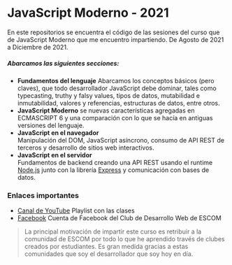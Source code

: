 # JavaScript Moderno - 2021

En este repositorios se encuentra el código de las sesiones del curso que de JavaScript Moderno que me encuentro impartiendo. De Agosto de 2021 a Diciembre de 2021.

##### Abarcamos las siguientes secciones:
- **Fundamentos del lenguaje** 
Abarcamos los conceptos básicos (pero claves), que todo desarrollador JavaScript debe dominar, tales como typecasting, truthy y falsy values, tipos de datos, mutabilidad e inmutabilidad, valores y referencias, estructuras de datos, entre otros.
- **JavaScript Moderno** 
se  nuevas características agregadas en ECMASCRIPT 6 y una comparación con lo que se hacía en antiguas versiones del lenguaje.
- **JavaScript en el navegador**    
Manipulación del DOM, JavaScript asíncrono, consumo de API REST de terceros y desarrollo de sitios web interactivos.
- **JavaScript en el servidor**    
Fundamentos de backend creando una API REST usando el runtime [Node.js](https://nodejs.org/) junto con la librería [Express](https://expressjs.com/es/) y comunicación con bases de datos.

### Enlaces importantes
- [Canal de YouTube](https://youtube.com/playlist?list=PL0phRVSA2OBhlBMcs1OkKws39FnqhAgKV) Playlist con las clases
- [Facebook](https://www.facebook.com/DWESCOM) Cuenta de Facebook del Club de Desarrollo Web de ESCOM

> La principal motivación de impartir este curso es retribuir a la comunidad de ESCOM por todo lo que he aprendido través de clubes creados por estudiantes. Es gran medida gracias a estas comunidades que soy el desarrollador que soy hoy en día.
